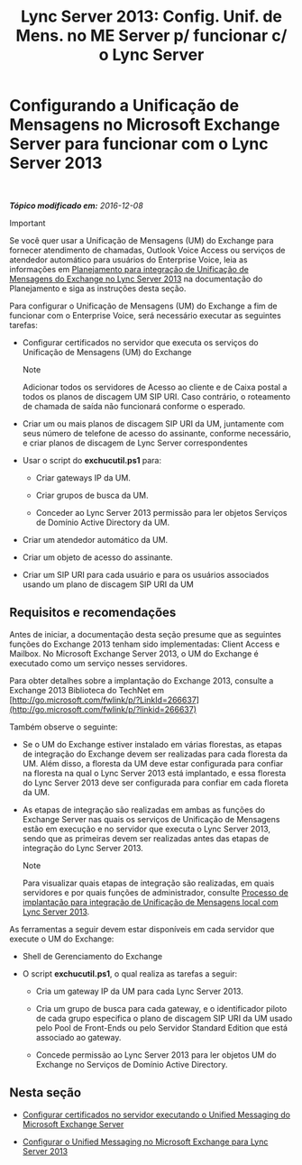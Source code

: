 ﻿---
title: "Lync Server 2013: Config. Unif. de Mens. no ME Server p/ funcionar c/ o Lync Server"
TOCTitle: Configurando a Unificação de Mensagens no Microsoft Exchange Server para funcionar com o Lync Server 2013
ms:assetid: 058da9c4-23af-4ddb-9f63-70133a8aafc6
ms:mtpsurl: https://technet.microsoft.com/pt-br/library/Gg398106(v=OCS.15)
ms:contentKeyID: 49305734
ms.date: 12/10/2016
mtps_version: v=OCS.15
ms.translationtype: HT
---

# Configurando a Unificação de Mensagens no Microsoft Exchange Server para funcionar com o Lync Server 2013

 

_**Tópico modificado em:** 2016-12-08_

> [!IMPORTANT]  
> Se você quer usar a Unificação de Mensagens (UM) do Exchange para fornecer atendimento de chamadas, Outlook Voice Access ou serviços de atendedor automático para usuários do Enterprise Voice, leia as informações em <a href="lync-server-2013-planning-for-exchange-unified-messaging-integration.md">Planejamento para integração de Unificação de Mensagens do Exchange no Lync Server 2013</a> na documentação do Planejamento e siga as instruções desta seção.

Para configurar o Unificação de Mensagens (UM) do Exchange a fim de funcionar com o Enterprise Voice, será necessário executar as seguintes tarefas:

  - Configurar certificados no servidor que executa os serviços do Unificação de Mensagens (UM) do Exchange
    
    > [!NOTE]  
    > Adicionar todos os servidores de Acesso ao cliente e de Caixa postal a todos os planos de discagem UM SIP URI. Caso contrário, o roteamento de chamada de saída não funcionará conforme o esperado.

  - Criar um ou mais planos de discagem SIP URI da UM, juntamente com seus número de telefone de acesso do assinante, conforme necessário, e criar planos de discagem de Lync Server correspondentes

  - Usar o script do **exchucutil.ps1** para:
    
      - Criar gateways IP da UM.
    
      - Criar grupos de busca da UM.
    
      - Conceder ao Lync Server 2013 permissão para ler objetos Serviços de Domínio Active Directory da UM.

  - Criar um atendedor automático da UM.

  - Criar um objeto de acesso do assinante.

  - Criar um SIP URI para cada usuário e para os usuários associados usando um plano de discagem SIP URI da UM

## Requisitos e recomendações

Antes de iniciar, a documentação desta seção presume que as seguintes funções do Exchange 2013 tenham sido implementadas: Client Access e Mailbox. No Microsoft Exchange Server 2013, o UM do Exchange é executado como um serviço nesses servidores.

Para obter detalhes sobre a implantação do Exchange 2013, consulte a Exchange 2013 Biblioteca do TechNet em [http://go.microsoft.com/fwlink/p/?LinkId=266637](http://go.microsoft.com/fwlink/p/?linkid=266637)

Também observe o seguinte:

  - Se o UM do Exchange estiver instalado em várias florestas, as etapas de integração do Exchange devem ser realizadas para cada floresta da UM. Além disso, a floresta da UM deve estar configurada para confiar na floresta na qual o Lync Server 2013 está implantado, e essa floresta do Lync Server 2013 deve ser configurada para confiar em cada floreta da UM.

  - As etapas de integração são realizadas em ambas as funções do Exchange Server nas quais os serviços de Unificação de Mensagens estão em execução e no servidor que executa o Lync Server 2013, sendo que as primeiras devem ser realizadas antes das etapas de integração do Lync Server 2013.
    
    > [!NOTE]  
    > Para visualizar quais etapas de integração são realizadas, em quais servidores e por quais funções de administrador, consulte <a href="lync-server-2013-deployment-process-for-integrating-on-premises-unified-messaging.md">Processo de implantação para integração de Unificação de Mensagens local com Lync Server 2013</a>.

As ferramentas a seguir devem estar disponíveis em cada servidor que execute o UM do Exchange:

  - Shell de Gerenciamento do Exchange

  - O script **exchucutil.ps1**, o qual realiza as tarefas a seguir:
    
      - Cria um gateway IP da UM para cada Lync Server 2013.
    
      - Cria um grupo de busca para cada gateway, e o identificador piloto de cada grupo especifica o plano de discagem SIP URI da UM usado pelo Pool de Front-Ends ou pelo Servidor Standard Edition que está associado ao gateway.
    
      - Concede permissão ao Lync Server 2013 para ler objetos UM do Exchange no Serviços de Domínio Active Directory.

## Nesta seção

  - [Configurar certificados no servidor executando o Unified Messaging do Microsoft Exchange Server](lync-server-2013-configure-certificates-on-the-server-running-microsoft-exchange-server-unified-messaging.md)

  - [Configurar o Unified Messaging no Microsoft Exchange para Lync Server 2013](lync-server-2013-configure-unified-messaging-on-microsoft-exchange.md)

